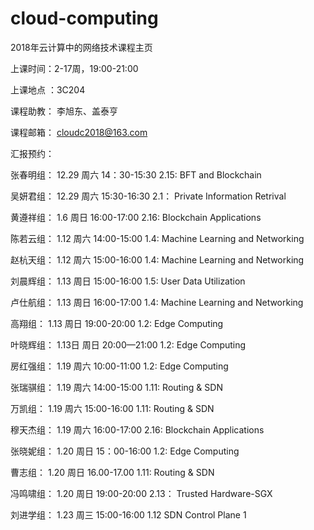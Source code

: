 # cloud-computing
2018年云计算中的网络技术课程主页

上课时间：2-17周，19:00-21:00

上课地点 ：3C204

课程助教：  李旭东、盖泰亨 
    
课程邮箱： cloudc2018@163.com

 
汇报预约：

张春明组：   12.29 周六 14：30-15:30        2.15: BFT and Blockchain

吴妍君组：   12.29 周六 15:30-16:30         2.1： Private Information Retrival 

黄遵祥组：   1.6 周日 16:00-17:00           2.16: Blockchain Applications

陈若云组：    1.12 周六 14:00-15:00           1.4: Machine Learning and Networking

赵杭天组：     1.12  周六 15:00-16:00          1.4: Machine Learning and Networking
  
刘晨辉组：     1.13 周日  15:00-16:00           1.5: User Data Utilization
 
卢仕航组：     1.13 周日  16:00-17:00        1.4: Machine Learning and Networking

高翔组：       1.13  周日 19:00-20:00              1.2: Edge Computing

叶晓辉组：     1.13日  周日 20:00—21:00        1.2: Edge Computing

房红强组：     1.19 周六   10:00-11:00       1.2: Edge Computing

张瑞骐组：    1.19 周六   14:00-15:00         1.11: Routing & SDN
 
万凯组：     1.19  周六   15:00-16:00         1.11: Routing & SDN

穆天杰组：     1.19  周六   16:00-17:00        2.16: Blockchain Applications

张晓妮组：   1.20  周日  15：00-16:00          1.2: Edge Computing
 
曹志组：     1.20 周日  16.00-17.00            1.11: Routing & SDN
 
冯鸣啸组：     1.20 周日  19:00-20:00            2.13： Trusted Hardware-SGX

刘进学组：     1.23  周三  15:00-16:00           1.12   SDN Control Plane 1


